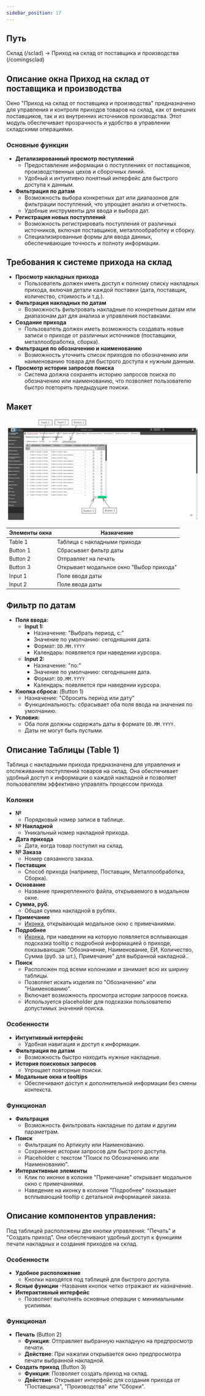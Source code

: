 ```yaml
---
sidebar_position: 17
---
```


## Путь 
Склад (/sclad) -> Приход на склад от поставщика и производства (/comingsclad)

## Описание окна Приход на склад от поставщика и производства
Окно "Приход на склад от поставщика и производства" предназначено для управления и контроля приходов товаров на склад, как от внешних поставщиков, так и из внутренних источников производства. Этот модуль обеспечивает прозрачность и удобство в управлении складскими операциями.

### Основные функции
- **Детализированный просмотр поступлений**
    - Предоставление информации о поступлениях от поставщиков, производственных цехов и сборочных линий.
    - Удобный и интуитивно понятный интерфейс для быстрого доступа к данным.
- **Фильтрация по датам**
    - Возможность выбора конкретных дат или диапазонов для фильтрации поступлений, что упрощает анализ и отчетность.
    - Удобные инструменты для ввода и выбора дат.
- **Регистрация новых поступлений**
    - Возможность регистрировать поступления от различных источников, включая поставщиков, металлообработку и сборку.
    - Специализированные формы для ввода данных, обеспечивающие точность и полноту информации.

## Требования к системе прихода на склад
- **Просмотр накладных прихода**
    - Пользователь должен иметь доступ к полному списку накладных прихода, включая детали каждой поставки (дата, поставщик, количество, стоимость и т.д.).
- **Фильтрация накладных по датам**
    - Возможность фильтровать накладные по конкретным датам или диапазонам дат для анализа и управления поставками.
- **Создание прихода**
    - Пользователь должен иметь возможность создавать новые записи о приходе от различных источников (поставщики, металлообработка, сборка).
- **Фильтрация по обозначению и наименованию**
    - Возможность уточнить список приходов по обозначению или наименованию товара для быстрого доступа к нужным данным.
- **Просмотр истории запросов поиска**
    - Система должна сохранять историю запросов поиска по обозначению или наименованию, что позволяет пользователю быстро повторить предыдущие поиски.

## Макет
![Пример изображения окна Прихода на склад от поставщиков и производства](\img\ArrivalAtTheWarehouse.png)

| Элементы окна | Назначение |
|---|---|
|Table 1| Таблица с накладными прихода |
|Button 1| Сбрасывает фильтр даты |
|Button 2| Отправляет на печать |
|Button 3| Открывает модальное окно "Выбор прихода" |
|Input 1| Поле ввода даты |
|Input 2| Поле ввода даты |

## Фильтр по датам
- **Поля ввода:**
   - **Input 1:** 
     - Назначение: "Выбрать период, с:"
     - Значение по умолчанию: сегодняшняя дата.
     - Формат: `DD.MM.YYYY`
     - Календарь: появляется при наведении курсора.
   - **Input 2:** 
     - Назначение: "по:"
     - Значение по умолчанию: сегодняшняя дата.
     - Формат: `DD.MM.YYYY`
     - Календарь: появляется при наведении курсора.
- **Кнопка сброса:** (Button 1)
    - Назначение: "Сбросить период или дату"
    - Функциональность: сбрасывает оба поля ввода на значения по умолчанию.
- **Условия:**
   - Оба поля должны содержать даты в формате `DD.MM.YYYY`.
   - Даты не могут быть пустыми.

## Описание Таблицы (Table 1)
Таблица с накладными прихода предназначена для управления и отслеживания поступлений товаров на склад. Она обеспечивает удобный доступ к информации о каждой накладной и позволяет пользователям эффективно управлять процессом прихода.

### Колонки
- **№**
    - Порядковый номер записи в таблице.
- **№ Накладной**
    - Уникальный номер накладной прихода.
- **Дата прихода**
    - Дата, когда товар поступил на склад.
- **№ Заказа**
    - Номер связанного заказа.
- **Поставщик**
    - Способ прихода (например, Поставщик, Металлообработка, Сборка).
- **Основание**
    - Название прикрепленного файла, открываемого в модальном окне.
- **Сумма, руб.**
    - Общая сумма накладной в рублях.
- **Примечание**
    - [Иконка](/img/plus.png), открывающая модальное окно с примечаниями.
- **Подробнее**
    - [Иконка](/img/plus.png), при наведении на которую появляется всплывающая подсказка tooltip с подробной информацией о приходе, показывающая: "Обозначение, Наименование, ЕИ, Количество, Сумма (руб. за шт.), Примечание" для выбранной накладной.. 
- **Поиск**
  - Расположен под всеми колонками и занимает всю их ширину таблицы.
  - Позволяет искать изделия по "Обозначению" или "Наименованию".
  - Включает возможность просмотра истории запросов поиска.
  - Используется placeholder для подсказки пользователю допустимых значений поиска.

### Особенности
- **Интуитивный интерфейс**
    - Удобная навигация и доступ к информации.
- **Фильтрация по датам**
    - Возможность быстро находить нужные накладные.
- **История поисковых запросов**
    - Упрощает повторные поиски.
- **Модальные окна и tooltips**
    - Обеспечивают доступ к дополнительной информации без смены контекста.

### Функционал
- **Фильтрация**
    - Возможность фильтровать накладные по датам и другим параметрам.
- **Поиск**
  - Фильтрация по Артикулу или Наименованию.
  - Сохранение истории запросов для быстрого доступа.
  - Placeholder с текстом "Поиск по Обозначению или Наименованию".
- **Интерактивные элементы**
  - Клик по иконке в колонке "Примечание" открывает модальное окно с примечаниями.
  - Наведение на иконку в колонке "Подробнее" показывает всплывающий tooltip с детальной информацией заказа.


## Описание компонентов управления:
Под таблицей расположены две кнопки управления: "Печать" и "Создать приход". Они обеспечивают удобный доступ к функциям печати накладных и создания приходов на склад.

### Особенности
- **Удобное расположение**
    - Кнопки находятся под таблицей для быстрого доступа.
- **Ясные функции**
    -Названия кнопок четко отражают их назначение.
- **Интерактивный интерфейс**
    - Позволяет выполнять основные операции с минимальными усилиями.

### Функционал
- **Печать** (Button 2)
  - **Функция**: Отправляет выбранную накладную на предпросмотр печати.
  - **Действие**: При нажатии открывается окно предпросмотра печати выбранной накладной.
- **Создать приход** (Button 3)
  - **Функция**: Позволяет создать приход на склад.
  - **Действие**: Открывает интерфейс для создания прихода от "Поставщика", "Производства" или "Сборки".